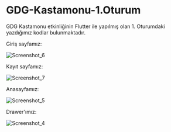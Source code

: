 # GDG-Kastamonu-1.Oturum
 GDG Kastamonu etkinliğinin Flutter ile yapılmış olan 1. Oturumdaki yazdığımız kodlar bulunmaktadır.

Giriş sayfamız:

![Screenshot_6](https://user-images.githubusercontent.com/13748518/88978383-49b34900-d2c8-11ea-953d-95ae5c682ae1.png)

Kayıt sayfamız:

![Screenshot_7](https://user-images.githubusercontent.com/13748518/88978398-4f109380-d2c8-11ea-966b-cd1c71296187.png)

Anasayfamız:

![Screenshot_5](https://user-images.githubusercontent.com/13748518/88978403-520b8400-d2c8-11ea-9b68-8f4ce8fd83cc.png)

Drawer'ımız:

![Screenshot_4](https://user-images.githubusercontent.com/13748518/88978408-546dde00-d2c8-11ea-8048-116ce286ee8a.png)

